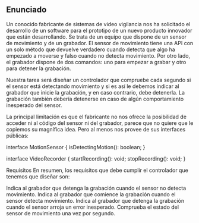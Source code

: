 ## Enunciado

Un conocido fabricante de sistemas de video vigilancia nos ha solicitado el desarrollo de un software para el prototipo de un nuevo producto innovador que están desarrollando. Se trata de un equipo que dispone de un sensor de movimiento y de un grabador. El sensor de movimiento tiene una API con un solo método que devuelve verdadero cuando detecta que algo ha empezado a moverse y falso cuando no detecta movimiento. Por otro lado, el grabador dispone de dos comandos: uno para empezar a grabar y otro para detener la grabación.

Nuestra tarea será diseñar un controlador que compruebe cada segundo si el sensor está detectando movimiento y si es así le debemos indicar al grabador que inicie la grabación, y en caso contrario, debe detenerla. La grabación también debería detenerse en caso de algún comportamiento inesperado del sensor.

La principal limitación es que el fabricante no nos ofrece la posibilidad de acceder ni al código del sensor ni del grabador, parece que no quiere que le copiemos su magnífica idea. Pero al menos nos provee de sus interfaces públicas:

interface MotionSensor {
isDetectingMotion(): boolean;
}

interface VideoRecorder {
startRecording(): void;
stopRecording(): void;
}

Requisitos
En resumen, los requisitos que debe cumplir el controlador que tenemos que diseñar son:

Indica al grabador que detenga la grabación cuando el sensor no detecta movimiento.
Indica al grabador que comience la grabación cuando el sensor detecta movimiento.
Indica al grabador que detenga la grabación cuando el sensor arroja un error inesperado.
Comprueba el estado del sensor de movimiento una vez por segundo.
